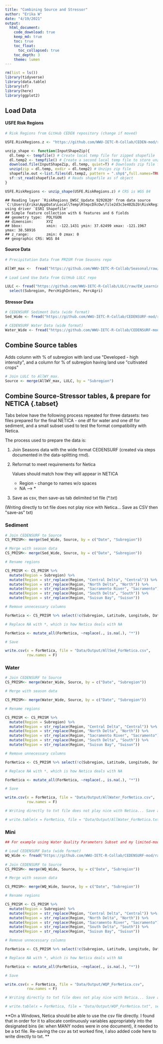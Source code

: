 ```yaml
---
title: "Combining Source and Stressor"
author: "Erika W"
date: "4/19/2021"
output:
  html_document:
    code_download: true
    keep_md: true
    toc: true
    toc_float:
      toc_collapsed: true
    toc_depth: 3
    theme: lumen
---
```





```r
rm(list = ls())
library(tidyverse)
library(data.table)
library(sf)
library(here)
library(ggplot2)
```

## Load Data

#### USFE Risk Regions

```r
# Risk Regions from GitHub CEDEN repository (change if moved)

USFE.RiskRegions.z <- "https://github.com/WWU-IETC-R-Collab/CEDEN-mod/raw/main/Data/USFE_RiskRegions_9292020.zip"

unzip_shape <- function(InputShapeZip){
  dl.temp <- tempfile() # Create local temp file for zipped shapefile
  dl.temp2 <- tempfile() # Create a second local temp file to store unzipped shapefile
  download.file(InputShapeZip, dl.temp, quiet=T) # Downloads zip file from InputShape
  unzip(zip = dl.temp, exdir = dl.temp2) # Unzips zip file
  shapefile.out <-list.files(dl.temp2, pattern = ".shp$",full.names=TRUE) # stores file path of files with .shp ext in dl.temp2
  sf::st_read(shapefile.out) # Reads shapefile as sf object
}

USFE.RiskRegions <- unzip_shape(USFE.RiskRegions.z) # CRS is WGS 84
```

```
## Reading layer `RiskRegions_DWSC_Update_9292020' from data source `C:\Users\Erika\AppData\Local\Temp\RtmpcDXcOw\file2d3c3e402b2b\RiskRegions_DWSC_Update_9292020.shp' using driver `ESRI Shapefile'
## Simple feature collection with 6 features and 6 fields
## geometry type:  POLYGON
## dimension:      XYZ
## bbox:           xmin: -122.1431 ymin: 37.62499 xmax: -121.1967 ymax: 38.58916
## z_range:        zmin: 0 zmax: 0
## geographic CRS: WGS 84
```

#### Source Data

```r
# Precipitation Data from PRISM from Seasons repo

AllWY_max <-  fread("https://github.com/WWU-IETC-R-Collab/Seasonal/raw/master/Data/Output/USFE_Precip.csv")
  
# Load Land Use Data from GitHub LULC repo

LULC <- fread("https://github.com/WWU-IETC-R-Collab/LULC/raw/EW_Learning/Output/NLCD_LULC.csv") %>%
  select(Subregion, PercHighIntens, PercAgri)
```

#### Stressor Data


```r
# CEDENSURF Sediment Data (wide format)
Sed_Wide <- fread("https://github.com/WWU-IETC-R-Collab/CEDENSURF-mod/raw/main/Data/Output/Allsed.Wide.csv") 

# CEDENSURF Water Data (wide format)
Water_Wide <- fread("https://github.com/WWU-IETC-R-Collab/CEDENSURF-mod/raw/main/Data/Output/Allwater.Wide.csv")
```

## Combine Source tables

Adds column with % of subregion with land use "Developed - high intensity", and a column for % of subregion having land use "cultivated crops" 


```r
# Join LULC to AllWY_max.
Source <- merge(AllWY_max, LULC, by = "Subregion")
```

## Combine Source-Stressor tables, & prepare for NETICA {.tabset}

Tabs below have the following process repeated for three datasets: two files prepared for the final NETICA - one df for water and one df for sediment, and a small subset used to test the format compatibility with Netica.

The process used to prepare the data is:

1. Join Seasons data with the wide format CEDENSURF (created via steps documented in the data-splitting rmd). 

2. Reformat to meet requirements for Netica

    Values should match how they will appear in NETICA
    
    * Region - change to names w/o spaces
    * NA --> *

3. Save as csv, then save-as tab delimited txt file (*.txt)

(Writing directly to txt file does not play nice with Netica... Save as CSV then "save-as" txt)

### Sediment


```r
# Join CEDENSURF to Source
CS_PRISM<- merge(Sed_Wide, Source, by = c("Date", "Subregion"))
```


```r
# Merge with season data
CS_PRISM<- merge(Sed_Wide, Source, by = c("Date", "Subregion"))

# Rename regions

CS_PRISM <- CS_PRISM %>% 
  mutate(Region = Subregion) %>%
  mutate(Region = str_replace(Region, "Central Delta", "Central")) %>%
  mutate(Region = str_replace(Region, "North Delta", "North")) %>%
  mutate(Region = str_replace(Region, "Sacramento River", "Sacramento")) %>%
  mutate(Region = str_replace(Region, "South Delta", "South")) %>%
  mutate(Region = str_replace(Region, "Suisun Bay", "Suisun"))

# Remove unnecessary columns

ForNetica <- CS_PRISM %>% select(!c(Subregion, Latitude, Longitude, Date, WaterYear,d14_precipavg))

# Replace NA with *, which is how Netica deals with NA

ForNetica <- mutate_all(ForNetica, ~replace(., is.na(.), "*"))

# Save

write.csv(x = ForNetica, file = "Data/Output/AllSed_ForNetica.csv", 
          row.names = F)
```

### Water 

```r
# Join CEDENSURF to Source
CS_PRISM<- merge(Water_Wide, Source, by = c("Date", "Subregion"))
```


```r
# Merge with season data

CS_PRISM<- merge(Water_Wide, Source, by = c("Date", "Subregion"))

# Rename regions

CS_PRISM <- CS_PRISM %>% 
  mutate(Region = Subregion) %>%
  mutate(Region = str_replace(Region, "Central Delta", "Central")) %>%
  mutate(Region = str_replace(Region, "North Delta", "North")) %>%
  mutate(Region = str_replace(Region, "Sacramento River", "Sacramento")) %>%
  mutate(Region = str_replace(Region, "South Delta", "South")) %>%
  mutate(Region = str_replace(Region, "Suisun Bay", "Suisun"))

# Remove unnecessary columns

ForNetica <- CS_PRISM %>% select(!c(Subregion, Latitude, Longitude, Date, WaterYear, d14_precipavg))

# Replace NA with *, which is how Netica deals with NA

ForNetica <- mutate_all(ForNetica, ~replace(., is.na(.), "*"))

# Save

write.csv(x = ForNetica, file = "Data/Output/AllWater_ForNetica.csv", 
          row.names = F)

# Writing directly to txt file does not play nice with Netica... Save as CSV then "save-as" txt

# write.table(x = ForNetica, file = "Data/Output/AllWater_ForNetica.txt", sep = "")
```

### Mini 

```r
## For example using Water Quality Parameters Subset and my limited-mode netica, I used just the WQP.Wide.water dataset:

# Load CEDENSURF Data (wide format)
WQ_Wide <- fread("https://github.com/WWU-IETC-R-Collab/CEDENSURF-mod/raw/main/Data/Output/WideSubsets/WQP.Wide.water.csv") 
    
# Join CEDENSURF to Source
CS_PRISM<- merge(WQ_Wide, Source, by = c("Date", "Subregion"))
```


```r
# Merge with season data

CS_PRISM<- merge(WQ_Wide, Source, by = c("Date", "Subregion"))

# Rename regions

CS_PRISM <- CS_PRISM %>% 
  mutate(Region = Subregion) %>%
  mutate(Region = str_replace(Region, "Central Delta", "Central")) %>%
  mutate(Region = str_replace(Region, "North Delta", "North")) %>%
  mutate(Region = str_replace(Region, "Sacramento River", "Sacramento")) %>%
  mutate(Region = str_replace(Region, "South Delta", "South")) %>%
  mutate(Region = str_replace(Region, "Suisun Bay", "Suisun"))

# Remove unnecessary columns

ForNetica <- CS_PRISM %>% select(!c(Subregion, Latitude, Longitude, Date, WaterYear, max_precip, d14_precipavg))

# Replace NA with *, which is how Netica deals with NA

ForNetica <- mutate_all(ForNetica, ~replace(., is.na(.), "*"))

# Save

write.csv(x = ForNetica, file = "Data/Output/WQP_ForNetica.csv", 
          row.names = F)

# Writing directly to txt file does not play nice with Netica... Save as CSV then "save-as" txt

# write.table(x = ForNetica, file = "Data/Output/WQP_ForNetica.txt", sep = "")
```

**On a Windows, Netica should be able to use the csv file directly. I found that in order for it to allocate continuously variables appropriately into the designated bins (ie: when MANY nodes were in one document), it needed to be a txt file. Re-saving the csv as txt worked fine, I also added code here to write directly to txt. **
